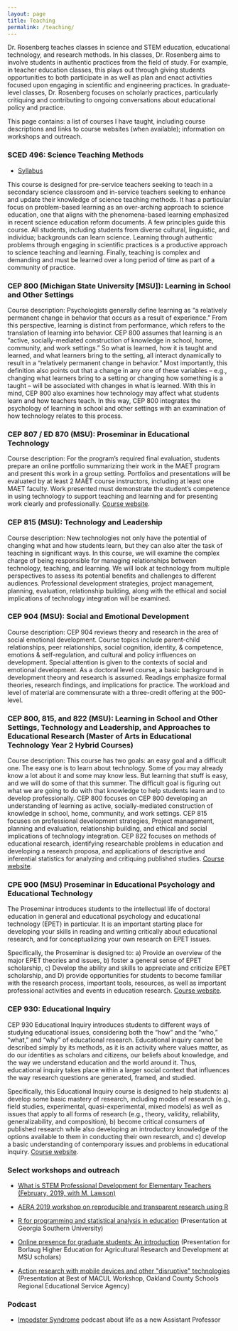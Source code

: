 ```yaml
---
layout: page
title: Teaching
permalink: /teaching/
---
```


Dr. Rosenberg teaches classes in science and STEM education, educational technology, and research methods. In his classes, Dr. Rosenberg aims to involve students in authentic practices from the field of study. For example, in teacher education classes, this plays out through giving students opportunities to both participate in as well as plan and enact activities focused upon engaging in scientific and engineering practices. In graduate-level classes, Dr. Rosenberg focuses on scholarly practices, particularly critiquing and contributing to ongoing conversations about educational policy and practice.

This page contains: a list of courses I have taught, including course descriptions and links to course websites (when available); information on workshops and outreach.

### SCED 496: Science Teaching Methods

* [Syllabus](https://drive.google.com/file/d/1AGzLVnkg6V3bkAwAvKsH-jONR4LeW8zq/view?usp=sharing)

This course is designed for pre-service teachers seeking to teach in a secondary science classroom and in-service teachers seeking to enhance and update their knowledge of science teaching methods. It has a particular focus on problem-based learning as an over-arching approach to science education, one that aligns with the phenomena-based learning emphasized in recent science education reform documents. A few principles guide this course. All students, including students from diverse cultural, linguistic, and individua; backgrounds can learn science. Learning through authentic problems through engaging in scientific practices is a productive approach to science teaching and learning. Finally, teaching is complex and demanding and must be learned over a long period of time as part of a community of practice.

### CEP 800 (Michigan State University [MSU]): Learning in School and Other Settings

Course description: Psychologists generally define learning as “a relatively permanent change in behavior that occurs as a result of experience.” From this perspective, learning is distinct from performance, which refers to the translation of learning into behavior. CEP 800 assumes that learning is an “active, socially-mediated construction of knowledge in school, home, community, and work settings.” So what is learned, how it is taught and learned, and what learners bring to the setting, all interact dynamically to result in a “relatively permanent change in behavior.” Most importantly, this definition also points out that a change in any one of these variables – e.g., changing what learners bring to a setting or changing how something is a taught – will be associated with changes in what is learned. With this in mind, CEP 800 also examines how technology may affect what students learn and how teachers teach. In this way, CEP 800 integrates the psychology of learning in school and other settings with an examination of how technology relates to this process.

### CEP 807 / ED 870 (MSU): Proseminar in Educational Technology

Course description: For the program’s required final evaluation, students prepare an online portfolio summarizing their work in the MAET program and present this work in a group setting. Portfolios and presentations will be evaluated by at least 2 MAET course instructors, including at least one MAET faculty. Work presented must demonstrate the student’s competence in using technology to support teaching and learning and for presenting work clearly and professionally. [Course website](http://capstone.matt-koehler.com).

### CEP 815 (MSU): Technology and Leadership

Course description: New technologies not only have the potential of changing what and how students learn, but they can also alter the task of teaching in significant ways. In this course, we will examine the complex charge of being responsible for managing relationships between technology, teaching, and learning. We will look at technology from multiple perspectives to assess its potential benefits and challenges to different audiences. Professional development strategies, project management, planning, evaluation, relationship building, along with the ethical and social implications of technology integration will be examined.

### CEP 904 (MSU): Social and Emotional Development

Course description: CEP 904 reviews theory and research in the area of social emotional development. Course topics include parent-child relationships, peer relationships, social cognition, identity, & competence, emotions & self-regulation, and cultural and policy influences on development. Special attention is given to the contexts of social and emotional development. As a doctoral level course, a basic background in development theory and research is assumed. Readings emphasize formal theories, research findings, and implications for practice. The workload and level of material are commensurate with a three-credit offering at the 900-level.

### CEP 800, 815, and 822 (MSU): Learning in School and Other Settings, Technology and Leadership, and Approaches to Educational Research (Master of Arts in Educational Technology Year 2 Hybrid Courses)

Course description: This course has two goals: an easy goal and a difficult one. The easy one is to learn about technology. Some of you may already know a lot about it and some may know less. But learning that stuff is easy, and we will do some of that this summer. The difficult goal is figuring out what we are going to do with that knowledge to help students learn and to develop professionally. CEP 800 focuses on CEP 800 developing an understanding of learning as active, socially-mediated construction of knowledge in school, home, community, and work settings. CEP 815 focuses on professional development strategies, Project management, planning and evaluation, relationship building, and ethical and social implications of technology integration. CEP 822 focuses on methods of educational research, identifying researchable problems in education and developing a research proposa, and applications of descriptive and inferential statistics for analyzing and critiquing published studies. [Course website](http://www.msuedtechsandbox.com/MAETely2-2017/).

### CPE 900 (MSU) Proseminar in Educational Psychology and Educational Technology

The Proseminar introduces students to the intellectual life of doctoral education in general and educational psychology and educational technology (EPET) in particular. It is an important starting place for developing your skills in reading and writing critically about educational research, and for conceptualizing your own research on EPET issues.

Specifically, the Proseminar is designed to: a) Provide an overview of the major EPET theories and issues, b) foster a general sense of EPET scholarship, c) Develop the ability and skills to appreciate and criticize EPET scholarship, and D) provide opportunities for students to become familiar with the research process, important tools, resources, as well as important professional activities and events in education research. [Course website](http://croseth.educ.msu.edu/cep900930/).

### CEP 930: Educational Inquiry

CEP 930 Educational Inquiry introduces students to different ways of studying educational issues, considering both the “how” and the “who,” “what,” and “why” of educational research. Educational inquiry cannot be described simply by its methods, as it is an activity where values matter, as do our identities as scholars and citizens, our beliefs about knowledge, and the way we understand education and the world around it. Thus, educational inquiry takes place within a larger social context that influences the way research questions are generated, framed, and studied.

Specifically, this Educational Inquiry course is designed to help students: a) develop some basic mastery of research, including modes of research (e.g., field studies, experimental, quasi-experimental, mixed models) as well as issues that apply to all forms of research (e.g., theory, validity, reliability, generalizability, and composition), b) become critical consumers of published research while also developing an introductory knowledge of the options available to them in conducting their own research, and c) develop a basic understanding of contemporary issues and problems in educational inquiry. [Course website](http://croseth.educ.msu.edu/cep900930/).

### Select workshops and outreach

* [What is STEM Professional Development for Elementary Teachers (February, 2019, with M. Lawson)](/pd/what-is-stem.pptx)

* [AERA 2019 workshop on reproducible and transparent research using R](https://github.com/ResearchTransparency/rr_aera19)

* [R for programming and statistical analysis in education](http://rpubs.com/jmichaelrosenberg/R_GSU) (Presentation at Georgia Southern University)

* [Online presence for graduate students: An introduction](https://docs.google.com/presentation/d/1qSRmftTKYRpxbQQBhzXnwMd1lcE3N8LSCPJzRNz4FMc/edit?usp=sharing) (Presentation for Borlaug Higher Education for Agricultural Research and Development at MSU scholars)

* [Action research with mobile devices and other "disruptive" technologies](https://docs.google.com/presentation/d/1XF2clWTycyj_viT6lyKk8Y6a4lqgtITQCYd91myAzCU/edit?usp=sharing) (Presentation at Best of MACUL Workshop, Oakland County Schools Regional Educational Service Agency)

### Podcast

* [Impodster Syndrome](http://impodstersyndrome.libsyn.com/) podcast about life as a new Assistant Professor